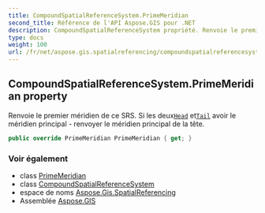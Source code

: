 ```yaml
---
title: CompoundSpatialReferenceSystem.PrimeMeridian
second_title: Référence de l'API Aspose.GIS pour .NET
description: CompoundSpatialReferenceSystem propriété. Renvoie le premier méridien de ce SRS. Si les deuxHead etTail avoir le méridien principal  renvoyer le méridien principal de la tête.
type: docs
weight: 100
url: /fr/net/aspose.gis.spatialreferencing/compoundspatialreferencesystem/primemeridian/
---
```

## CompoundSpatialReferenceSystem.PrimeMeridian property

Renvoie le premier méridien de ce SRS. Si les deux[`Head`](../head/) et[`Tail`](../tail/) avoir le méridien principal - renvoyer le méridien principal de la tête.

```csharp
public override PrimeMeridian PrimeMeridian { get; }
```

### Voir également

* class [PrimeMeridian](../../primemeridian/)
* class [CompoundSpatialReferenceSystem](../)
* espace de noms [Aspose.Gis.SpatialReferencing](../../compoundspatialreferencesystem/)
* Assemblée [Aspose.GIS](../../../)



